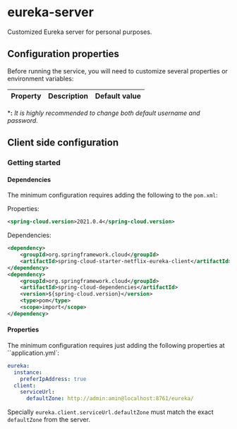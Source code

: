 # eureka-server

Customized Eureka server for personal purposes.

## Configuration properties

Before running the service, you will need to customize several properties or environment variables:

Property | Description | Default value
--|--|--


***:** *It is highly recommended to change both default username and password.*

## Client side configuration

### Getting started

#### Dependencies

The minimum configuration requires adding the following to the ``pom.xml``:

Properties:

```xml
<spring-cloud.version>2021.0.4</spring-cloud.version>
```

Dependencies:

```xml
<dependency>
	<groupId>org.springframework.cloud</groupId>
	<artifactId>spring-cloud-starter-netflix-eureka-client</artifactId>
</dependency>
<dependency>
	<groupId>org.springframework.cloud</groupId>
	<artifactId>spring-cloud-dependencies</artifactId>
	<version>${spring-cloud.version}</version>
	<type>pom</type>
	<scope>import</scope>
</dependency>
```

#### Properties

The minimum configuration requires just adding the following properties at ``application.yml`:

```yml
eureka:
  instance:
    preferIpAddress: true
  client:
    serviceUrl:
      defaultZone: http://admin:amin@localhost:8761/eureka/
```

Specially ``eureka.client.serviceUrl.defaultZone`` must match the exact ``defaultZone`` from the server.